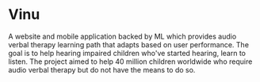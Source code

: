 # Vinu
A website and mobile application backed by ML which provides audio verbal therapy learning path that adapts based on user performance. The goal is to help hearing impaired children who've started hearing, learn to listen. The project aimed to help 40 million children worldwide who require audio verbal therapy but do not have the means to do so.

